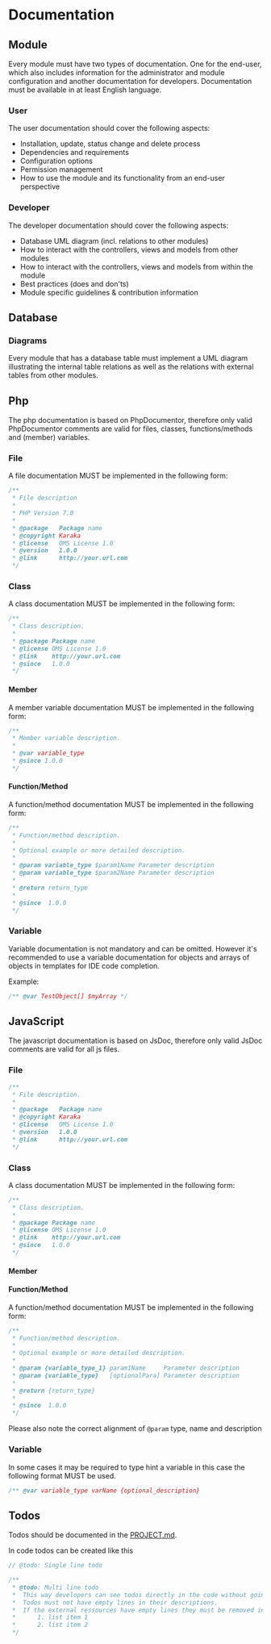 # Documentation

## Module

Every module must have two types of documentation. One for the end-user, which also includes information for the administrator and module configuration and another documentation for developers. Documentation must be available in at least English language.

### User

The user documentation should cover the following aspects:

* Installation, update, status change and delete process
* Dependencies and requirements
* Configuration options
* Permission management
* How to use the module and its functionality from an end-user perspective

### Developer

The developer documentation should cover the following aspects:

* Database UML diagram (incl. relations to other modules)
* How to interact with the controllers, views and models from other modules
* How to interact with the controllers, views and models from within the module
* Best practices (does and don'ts)
* Module specific guidelines & contribution information

## Database

### Diagrams

Every module that has a database table must implement a UML diagram illustrating the internal table relations as well as the relations with external tables from other modules.

## Php

The php documentation is based on PhpDocumentor, therefore only valid PhpDocumentor comments are valid for files, classes, functions/methods and (member) variables.

### File

A file documentation MUST be implemented in the following form:

```php
/**
 * File description
 *
 * PHP Version 7.0
 *
 * @package   Package name
 * @copyright Karaka
 * @license   OMS License 1.0
 * @version   1.0.0
 * @link      http://your.url.com
 */
```

### Class

A class documentation MUST be implemented in the following form:

```php
/**
 * Class description.
 *
 * @package Package name
 * @license OMS License 1.0
 * @link    http://your.url.com
 * @since   1.0.0
 */
```

#### Member

A member variable documentation MUST be implemented in the following form:

```php
/**
 * Member variable description.
 *
 * @var variable_type
 * @since 1.0.0
 */
```

#### Function/Method

A function/method documentation MUST be implemented in the following form:

```php
/**
 * Function/method description.
 *
 * Optional example or more detailed description.
 *
 * @param variable_type $param1Name Parameter description
 * @param variable_type $param2Name Parameter description
 *
 * @return return_type
 *
 * @since  1.0.0
 */
```

### Variable

Variable documentation is not mandatory and can be omitted. However it's recommended to use a variable documentation for objects and arrays of objects in templates for IDE code completion.

Example:

```php
/** @var TestObject[] $myArray */
```

## JavaScript

The javascript documentation is based on JsDoc, therefore only valid JsDoc comments are valid for all js files.

### File

```js
/**
 * File description.
 *
 * @package   Package name
 * @copyright Karaka
 * @license   OMS License 1.0
 * @version   1.0.0
 * @link      http://your.url.com
 */
```

### Class

A class documentation MUST be implemented in the following form:

```js
/**
 * Class description.
 *
 * @package Package name
 * @license OMS License 1.0
 * @link    http://your.url.com
 * @since   1.0.0
 */
```

#### Member

#### Function/Method

A function/method documentation MUST be implemented in the following form:

```js
/**
 * Function/method description.
 *
 * Optional example or more detailed description.
 *
 * @param {variable_type_1} param1Name     Parameter description
 * @param {variable_type}   [optionalPara] Parameter description
 *
 * @return {return_type}
 *
 * @since  1.0.0
 */
```

Please also note the correct alignment of `@param` type, name and description

### Variable

In some cases it may be required to type hint a variable in this case the following format MUST be used.

```php
/** @var variable_type varName {optional_description}
```

## Todos

Todos should be documented in the [PROJECT.md](https://github.comkaraka-management/Docs/blob/master/Project/PROJECT.md).

In code todos can be created like this

```php
// @todo: Single line todo
```

```php
/**
 * @todo: Multi line todo
 *  This way developers can see todos directly in the code without going to an external source.
 *  Todos must not have empty lines in their descriptions.
 *  If the external ressources have empty lines they must be removed in the todo comment.
 *      1. list item 1
 *      2. list item 2
 */
```

